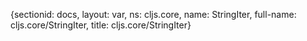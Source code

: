{sectionid: docs, layout: var, ns: cljs.core, name: StringIter, full-name: cljs.core/StringIter,
  title: cljs.core/StringIter}

